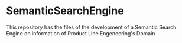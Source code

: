 # SemanticSearchEngine
This repository has the files of the development of a Semantic Search Engine on information of Product Line Engeneering's Domain 
